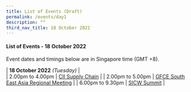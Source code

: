 ```yaml
---
title: List of Events (Draft)
permalink: /events/day1
description: ""
third_nav_title: 18 October 2022
---
```

#### **List of Events - 18 October 2022**

Event dates and timings below are in Singapore time (GMT +8). 

| **18 October 2022** *(Tuesday)*   |                                 
| 2.00pm to 4.00pm           | [CII Supply Chain](/events/18-October-2022/CSC)                               |
| 2.00pm to 5.00pm              | [GFCE South East Asia Regional Meeting](/events/18-October-2022/GFCE)                                                                          |
| 6.00pm to 9.30pm          | [SICW Summit](/events/18-October-2022/summit)                                                                 |